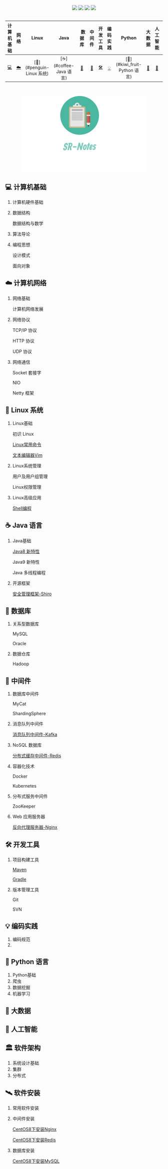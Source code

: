 <div align="center">
    <a href=""> <img src="https://img.shields.io/badge/github-GitHub-4ab8a1?logo=github&logoColor=white"></a>
    <a href=""><img src="https://img.shields.io/badge/码云-Gitee-4ab8a1?logo=Minutemailer&logoColor=white"></a>
    <a href=""><img src="https://img.shields.io/badge/CSDN-CodeChina-4ab8a1?logo=Codio&logoColor=white"></a>
    <a href=""><img src="https://img.shields.io/badge/在线阅读-Read-4ab8a1?logo=Reason Studios&logoColor=white"></a>
</div>
&nbsp;

|             计算机基础             |             网络             |              Linux               |             Java              |          &nbsp;&nbsp;数据库          |           中间件           |                      开发工具                      |         编码实践         |                 Python                  |             大数据             |          人工智能          |                       软件架构                       |                         软件安装                         |
| :--------------------------------: | :--------------------------: | :------------------------------: | :---------------------------: | :----------------------------------: | :------------------------: | :------------------------------------------------: | :----------------------: | :-------------------------------------: | :----------------------------: | :------------------------: | :--------------------------------------------------: | :------------------------------------------------------: |
| [:computer:](#computer-计算机基础) | [:cloud:](#cloud-计算机网络) | [:penguin:](#penguin-Linux 系统) | [:coffee:](#coffee-Java 语言) | [:floppy_disk:](#floppy_disk-数据库) | [:rocket:](#rocket-中间件) | [:hammer_and_wrench:](#hammer_and_wrench-开发工具) | [:bulb:](#bulb-编码实践) | [:kiwi_fruit:](#kiwi_fruit-Python 语言) | [:hamburger:](#hamburger-后记) | [:robot:](#robot-人工智能) | [:classical_building:](#classical_building-软件架构) | [:artificial_satellite:](#artificial_satellite-软件安装) |

&nbsp;&nbsp;

<div align="center">
	<img src="Image/15648676465.png"/>
</div>

## :computer: ​计算机基础

 1. 计算机硬件基础

 2. 数据结构

    数据结构与数学

 3. 算法导论

 4. 编程思想

    设计模式

    面向对象

## :cloud: 计算机网络

1. 网络基础

   计算机网络发展

2. 网络协议

   TCP/IP 协议

   HTTP 协议

   UDP 协议

3. 网络通信

   Socket 套接字

   NIO 

   Netty 框架

## :penguin: Linux 系统

 1. Linux基础

    初识 Linux

    [Linux常用命令]()

    [文本编辑器Vim](Linux系统/Linux基础/文本编辑器Vim.md)

 2. Linux系统管理

    用户及用户组管理

    Linux权限管理

3. Linux高级应用

   [Shell编程](Linux系统/Linux高级应用/Shell编程.md)

##  :coffee: Java 语言

1. Java基础

   [Java8 新特性](Java语言/Java基础/Java8新特性.md)

   Java9 新特性

   Java 多线程编程

3. 开源框架
   
    [安全管理框架-Shiro](Java语言/开源框架/安全管理框架-Shiro.md)

## :floppy_disk: 数据库

1. 关系型数据库

   MySQL

   Oracle

2. 数据仓库

   Hadoop

## :rocket: 中间件

1. 数据库中间件

   MyCat

   ShardingSphere

2. 消息队列中间件

   [消息队列中间件-Kafka](中间件/消息队列中间件/消息队列中间件-Kafka.md)

3. NoSQL 数据库

   [分布式缓存中间件-Redis](中间件/NoSQL数据库/分布式缓存中间件-Redis.md)

4. 容器化技术

   Docker

   Kubernetes

5. 分布式服务中间件

   ZooKeeper

6. Web 应用服务器

   [反向代理服务器-Nginx](中间件/Web应用服务器/反向代理服务器-Nginx.md)

## :hammer_and_wrench: 开发工具

1. 项目构建工具

   [Maven]()

   [Gradle]()

2. 版本管理工具

   Git

   SVN

## :bulb: 编码实践

1. 编码规范
2. 

## :kiwi_fruit: Python 语言

1. Python基础
2. 爬虫
3. 数据挖掘
4. 机器学习

## :hamburger: 大数据

## :robot: 人工智能

## :classical_building: 软件架构

1. 系统设计基础
2. 集群
3. 分布式

## :artificial_satellite: 软件安装

1. 常用软件安装

2. 中间件安装

    [CentOS8下安装Nginx](软件安装/中间件安装/CentOS8下安装Nginx.md)

    [CentOS8下安装Redis](软件安装/中间件安装/CentOS8下安装Redis.md)

3. 数据库安装

   [CentOS8下安装MySQL](软件安装/数据库安装/CentOS8下MySQL安装手册.md)


